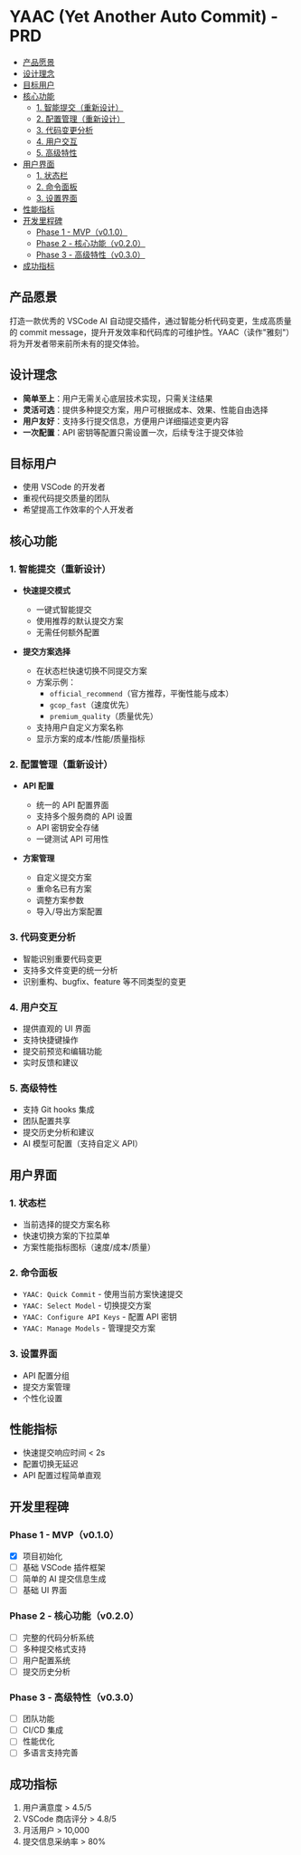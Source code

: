 # YAAC (Yet Another Auto Commit) - PRD

<!-- toc -->

- [产品愿景](#%E4%BA%A7%E5%93%81%E6%84%BF%E6%99%AF)
- [设计理念](#%E8%AE%BE%E8%AE%A1%E7%90%86%E5%BF%B5)
- [目标用户](#%E7%9B%AE%E6%A0%87%E7%94%A8%E6%88%B7)
- [核心功能](#%E6%A0%B8%E5%BF%83%E5%8A%9F%E8%83%BD)
  * [1. 智能提交（重新设计）](#1-%E6%99%BA%E8%83%BD%E6%8F%90%E4%BA%A4%E9%87%8D%E6%96%B0%E8%AE%BE%E8%AE%A1)
  * [2. 配置管理（重新设计）](#2-%E9%85%8D%E7%BD%AE%E7%AE%A1%E7%90%86%E9%87%8D%E6%96%B0%E8%AE%BE%E8%AE%A1)
  * [3. 代码变更分析](#3-%E4%BB%A3%E7%A0%81%E5%8F%98%E6%9B%B4%E5%88%86%E6%9E%90)
  * [4. 用户交互](#4-%E7%94%A8%E6%88%B7%E4%BA%A4%E4%BA%92)
  * [5. 高级特性](#5-%E9%AB%98%E7%BA%A7%E7%89%B9%E6%80%A7)
- [用户界面](#%E7%94%A8%E6%88%B7%E7%95%8C%E9%9D%A2)
  * [1. 状态栏](#1-%E7%8A%B6%E6%80%81%E6%A0%8F)
  * [2. 命令面板](#2-%E5%91%BD%E4%BB%A4%E9%9D%A2%E6%9D%BF)
  * [3. 设置界面](#3-%E8%AE%BE%E7%BD%AE%E7%95%8C%E9%9D%A2)
- [性能指标](#%E6%80%A7%E8%83%BD%E6%8C%87%E6%A0%87)
- [开发里程碑](#%E5%BC%80%E5%8F%91%E9%87%8C%E7%A8%8B%E7%A2%91)
  * [Phase 1 - MVP（v0.1.0）](#phase-1---mvpv010)
  * [Phase 2 - 核心功能（v0.2.0）](#phase-2---%E6%A0%B8%E5%BF%83%E5%8A%9F%E8%83%BDv020)
  * [Phase 3 - 高级特性（v0.3.0）](#phase-3---%E9%AB%98%E7%BA%A7%E7%89%B9%E6%80%A7v030)
- [成功指标](#%E6%88%90%E5%8A%9F%E6%8C%87%E6%A0%87)

<!-- tocstop -->

## 产品愿景

打造一款优秀的 VSCode AI 自动提交插件，通过智能分析代码变更，生成高质量的 commit message，提升开发效率和代码库的可维护性。YAAC（读作"雅刻"）将为开发者带来前所未有的提交体验。

## 设计理念

- **简单至上**：用户无需关心底层技术实现，只需关注结果
- **灵活可选**：提供多种提交方案，用户可根据成本、效果、性能自由选择
- **用户友好**：支持多行提交信息，方便用户详细描述变更内容
- **一次配置**：API 密钥等配置只需设置一次，后续专注于提交体验

## 目标用户

- 使用 VSCode 的开发者
- 重视代码提交质量的团队
- 希望提高工作效率的个人开发者

## 核心功能

### 1. 智能提交（重新设计）

- **快速提交模式**

  - 一键式智能提交
  - 使用推荐的默认提交方案
  - 无需任何额外配置

- **提交方案选择**
  - 在状态栏快速切换不同提交方案
  - 方案示例：
    - `official_recommend`（官方推荐，平衡性能与成本）
    - `gcop_fast`（速度优先）
    - `premium_quality`（质量优先）
  - 支持用户自定义方案名称
  - 显示方案的成本/性能/质量指标

### 2. 配置管理（重新设计）

- **API 配置**

  - 统一的 API 配置界面
  - 支持多个服务商的 API 设置
  - API 密钥安全存储
  - 一键测试 API 可用性

- **方案管理**
  - 自定义提交方案
  - 重命名已有方案
  - 调整方案参数
  - 导入/导出方案配置

### 3. 代码变更分析

- 智能识别重要代码变更
- 支持多文件变更的统一分析
- 识别重构、bugfix、feature 等不同类型的变更

### 4. 用户交互

- 提供直观的 UI 界面
- 支持快捷键操作
- 提交前预览和编辑功能
- 实时反馈和建议

### 5. 高级特性

- 支持 Git hooks 集成
- 团队配置共享
- 提交历史分析和建议
- AI 模型可配置（支持自定义 API）

## 用户界面

### 1. 状态栏

- 当前选择的提交方案名称
- 快速切换方案的下拉菜单
- 方案性能指标图标（速度/成本/质量）

### 2. 命令面板

- `YAAC: Quick Commit` - 使用当前方案快速提交
- `YAAC: Select Model` - 切换提交方案
- `YAAC: Configure API Keys` - 配置 API 密钥
- `YAAC: Manage Models` - 管理提交方案

### 3. 设置界面

- API 配置分组
- 提交方案管理
- 个性化设置

## 性能指标

- 快速提交响应时间 < 2s
- 配置切换无延迟
- API 配置过程简单直观

## 开发里程碑

### Phase 1 - MVP（v0.1.0）

- [x] 项目初始化
- [ ] 基础 VSCode 插件框架
- [ ] 简单的 AI 提交信息生成
- [ ] 基础 UI 界面

### Phase 2 - 核心功能（v0.2.0）

- [ ] 完整的代码分析系统
- [ ] 多种提交格式支持
- [ ] 用户配置系统
- [ ] 提交历史分析

### Phase 3 - 高级特性（v0.3.0）

- [ ] 团队功能
- [ ] CI/CD 集成
- [ ] 性能优化
- [ ] 多语言支持完善

## 成功指标

1. 用户满意度 > 4.5/5
2. VSCode 商店评分 > 4.8/5
3. 月活用户 > 10,000
4. 提交信息采纳率 > 80%
